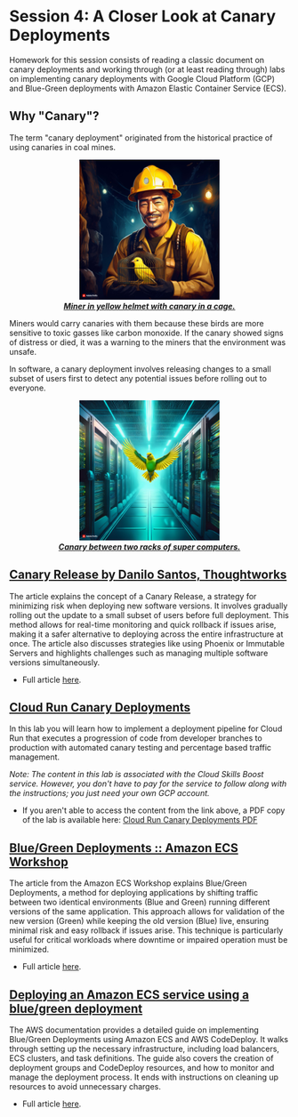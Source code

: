 # Session 4: A Closer Look at Canary Deployments

Homework for this session consists of reading a classic document on canary deployments and working through (or at least reading through) labs on implementing canary deployments with Google Cloud Platform (GCP) and Blue-Green deployments with Amazon Elastic Container Service (ECS).

## Why "Canary"?

The term "canary deployment" originated from the historical practice of using canaries in coal mines. 

<p align="center">
  <img src="https://raw.githubusercontent.com/cicdsummerschool/session-4/main/images/canary-1.jpg" width=50% /><br>
  <ins><b><i>Miner in yellow helmet with canary in a cage.</i></b></ins>
</p>

Miners would carry canaries with them because these birds are more sensitive to toxic gasses like carbon monoxide. If the canary showed signs of distress or died, it was a warning to the miners that the environment was unsafe. 

In software, a canary deployment involves releasing changes to a small subset of users first to detect any potential issues before rolling out to everyone.

<p align="center">
  <img src="https://raw.githubusercontent.com/cicdsummerschool/session-4/main/images/canary-2.jpg" width=50% /><br>
  <ins><b><i>Canary between two racks of super computers.</i></b></ins>
</p>

## [Canary Release by Danilo Santos, Thoughtworks](https://martinfowler.com/bliki/CanaryRelease.html)

The article explains the concept of a Canary Release, a strategy for minimizing risk when deploying new software versions. It involves gradually rolling out the update to a small subset of users before full deployment. This method allows for real-time monitoring and quick rollback if issues arise, making it a safer alternative to deploying across the entire infrastructure at once. The article also discusses strategies like using Phoenix or Immutable Servers and highlights challenges such as managing multiple software versions simultaneously.

- Full article [here](https://martinfowler.com/bliki/CanaryRelease.html).

## [Cloud Run Canary Deployments](https://www.cloudskillsboost.google/focuses/52827?parent=catalog)

In this lab you will learn how to implement a deployment pipeline for Cloud Run that executes a progression of code from developer branches to production with automated canary testing and percentage based traffic management.

_Note: The content in this lab is associated with the Cloud Skills Boost service.  However, you don't have to pay for the service to follow along with the instructions; you just need your own GCP account._

- If you aren't able to access the content from the link above, a PDF copy of the lab is available here: [Cloud Run Canary Deployments PDF](./images/cloud-run-canary-deployments-google-cloud.pdf)

## [Blue/Green Deployments :: Amazon ECS Workshop](https://ecsworkshop.com/blue_green_deployments/)

The article from the Amazon ECS Workshop explains Blue/Green Deployments, a method for deploying applications by shifting traffic between two identical environments (Blue and Green) running different versions of the same application. This approach allows for validation of the new version (Green) while keeping the old version (Blue) live, ensuring minimal risk and easy rollback if issues arise. This technique is particularly useful for critical workloads where downtime or impaired operation must be minimized.

- Full article [here](https://ecsworkshop.com/blue_green_deployments/).

## [Deploying an Amazon ECS service using a blue/green deployment](https://docs.aws.amazon.com/AmazonECS/latest/developerguide/create-blue-green.html)

The AWS documentation provides a detailed guide on implementing Blue/Green Deployments using Amazon ECS and AWS CodeDeploy. It walks through setting up the necessary infrastructure, including load balancers, ECS clusters, and task definitions. The guide also covers the creation of deployment groups and CodeDeploy resources, and how to monitor and manage the deployment process. It ends with instructions on cleaning up resources to avoid unnecessary charges.

- Full article [here](https://docs.aws.amazon.com/AmazonECS/latest/developerguide/create-blue-green.html).
